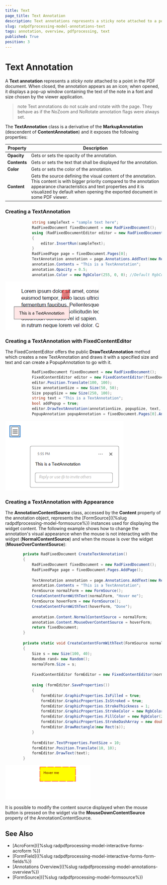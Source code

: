 ```yaml
---
title: Text 
page_title: Text Annotation  
description: Text annotations represents a sticky note attached to a point in the PDF document. 
slug: radpdfprocessing-model-annotations-text 
tags: annotation, overview, pdfprocessing, text 
published: True
position: 3
---
```


# Text Annotation  

A **Text annotation** represents a *sticky note* attached to a point in the PDF document. When closed, the annotation appears as an icon; when opened, it displays a pop-up window containing the text of the note in a font and size chosen by the viewer application.

>note Text annotations do not scale and rotate with the page. They behave as if the NoZoom and NoRotate annotation flags were always set.

The **TextAnnotation** class is a derivative of the **MarkupAnnotation** (descendent of **ContentAnnotation**) and it exposes the following properties:

|Property|Description|
|---|---|
|**Opacity**|Gets or sets the opacity of the annotation.|
|**Contents**|Gets or sets the text that shall be displayed for the annotation.|
|**Color**|Gets or sets the color of the annotation.|
|**Content**|Gets the source defining the visual content of the annotation. This content is with bigger priority compared to the annotation appearance characteristics and text properties and it is visualized by default when opening the exported document in some PDF viewer.|


### Creating a TextAnnotation

```csharp
            string sampleText = "sample text here";
            RadFixedDocument fixedDocument = new RadFixedDocument();
            using (RadFixedDocumentEditor editor = new RadFixedDocumentEditor(fixedDocument))
            {
                editor.InsertRun(sampleText);
            } 
            RadFixedPage page = fixedDocument.Pages[0];
            TextAnnotation annotation = page.Annotations.AddText(new Rect(200, 100, 200, 200));
            annotation.Contents = "This is a TextAnnotation";
            annotation.Opacity = 0.5;
            annotation.Color = new RgbColor(255, 0, 0); //Default RgbColor(255, 255, 255)
```

![Create TextAnnotation](images/pdf-processing-create-textannotation.png)  

### Creating a TextAnnotation with FixedContentEditor

The FixedContentEditor offers the public **DrawTextAnnotation** method which creates a new TextAnnotation and draws it with a specified size and text and can create a PopupAnnotation to go with it.

```csharp
            RadFixedDocument fixedDocument = new RadFixedDocument();
            FixedContentEditor editor = new FixedContentEditor(fixedDocument.Pages.AddPage());
            editor.Position.Translate(100, 100);
            Size annotationSize = new Size(50, 50);
            Size popupSize = new Size(250, 100);
            string text = "This is a TextAnnotation";
            bool addPopup = true;
            editor.DrawTextAnnotation(annotationSize, popupSize, text, addPopup);
            PopupAnnotation popupAnnotation = fixedDocument.Pages[0].Annotations[1] as PopupAnnotation;
```

![Create TextAnnotation with Popup](images/pdf-processing-create-textannotation-with-popup.png)   

### Creating a TextAnnotation with Appearance

The **AnnotationContentSource** class, accessed by the **Content** property of the annotation object, represents the [FormSource]({%slug radpdfprocessing-model-formsource%}) instances used for displaying the widget content. The following example shows how to change the annotation's visual appearance when the mouse is not interacting with the widget (**NormalContentSource**) and when the mouse is over the widget (**MouseOverContentSource**):

```csharp 
        private RadFixedDocument CreateTextAnnotation()
        {
            RadFixedDocument fixedDocument = new RadFixedDocument();
            RadFixedPage page = fixedDocument.Pages.AddPage();

            TextAnnotation annotation = page.Annotations.AddText(new Rect(100, 100, 100, 50));
            annotation.Contents = "This is a TextAnnotation";
            FormSource normalForm = new FormSource();
            CreateContentFormWithText(normalForm, "Hover me");
            FormSource hoverForm = new FormSource();
            CreateContentFormWithText(hoverForm, "Done");

            annotation.Content.NormalContentSource = normalForm;
            annotation.Content.MouseOverContentSource = hoverForm;
            return fixedDocument;
        }

        private static void CreateContentFormWithText(FormSource normalForm, string text)
        {
            Size s = new Size(100, 40);
            Random rand= new Random();
            normalForm.Size = s;

            FixedContentEditor formEditor = new FixedContentEditor(normalForm);

            using (formEditor.SaveProperties())
            {
                formEditor.GraphicProperties.IsFilled = true;
                formEditor.GraphicProperties.IsStroked = true;
                formEditor.GraphicProperties.StrokeThickness = 1;
                formEditor.GraphicProperties.StrokeColor = new RgbColor(255, 0, 0);
                formEditor.GraphicProperties.FillColor = new RgbColor(255, 255, 0);
                formEditor.GraphicProperties.StrokeDashArray = new double[] { 17, 4 };
                formEditor.DrawRectangle(new Rect(s));
            }

            formEditor.TextProperties.FontSize = 10;
            formEditor.Position.Translate(10, 10);
            formEditor.DrawText(text);
        }
```

![Create TextAnnotation with Appearance](images/pdf-processing-create-textannotation-with-appearance.gif)  

It is possible to modify the content source displayed when the mouse button is pressed on the widget via the **MouseDownContentSource** property of the AnnotationContentSource.

## See Also

* [AcroForm]({%slug radpdfprocessing-model-interactive-forms-acroform %})
* [FormField]({%slug radpdfprocessing-model-interactive-forms-form-fields%})
* [Annotations Overview]({%slug radpdfprocessing-model-annotations-overview%})
* [FormSource]({%slug radpdfprocessing-model-formsource%})
